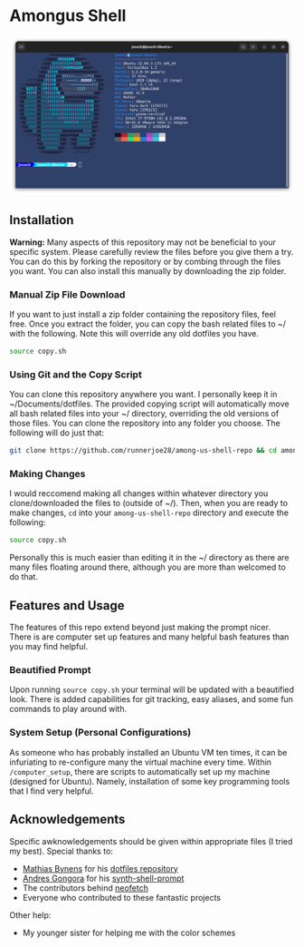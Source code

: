 # Amongus Shell

![Picture of the terminal with the amongus astronaut and computer stats](/images/terminal_screenshot.png)

## Installation
**Warning:** Many aspects of this repository may not be beneficial to your specific system. Please carefully review the files before you give them a try. You can do this by forking the repository or by combing through the files you want. You can also install this manually by downloading the zip folder.

### Manual Zip File Download
If you want to just install a zip folder containing the repository files, feel free. Once you extract the folder, you can copy the bash related files to ~/ with the following. Note this will override any old dotfiles you have.
```bash
source copy.sh
```

### Using Git and the Copy Script
You can clone this repository anywhere you want. I personally keep it in ~/Documents/dotfiles. The provided copying script will automatically move all bash related files into your ~/ directory, overriding the old versions of those files. You can clone the repository into any folder you choose. The following will do just that:
```bash
git clone https://github.com/runnerjoe28/among-us-shell-repo && cd among-us-shell-repo && source copy.sh
```

### Making Changes
I would reccomend making all changes within whatever directory you clone/downloaded the files to (outside of ~/). Then, when you are ready to make changes, `cd` into your `among-us-shell-repo` directory and execute the following:
```bash
source copy.sh
```
Personally this is much easier than editing it in the ~/ directory as there are many files floating around there, although you are more than welcomed to do that.

## Features and Usage
The features of this repo extend beyond just making the prompt nicer. There is are computer set up features and many helpful bash features than you may find helpful.

### Beautified Prompt
Upon running `source copy.sh` your terminal will be updated with a beautified look. There is added capabilities for git tracking, easy aliases, and some fun commands to play around with.

### System Setup (Personal Configurations)
As someone who has probably installed an Ubuntu VM ten times, it can be infuriating to re-configure many the virtual machine every time. Within `/computer_setup`, there are scripts to automatically set up my machine (designed for Ubuntu). Namely, installation of some key programming tools that I find very helpful.

## Acknowledgements
Specific awknowledgements should be given within appropriate files (I tried my best). Special thanks to:
- [Mathias Bynens](https://github.com/mathiasbynens) for his [dotfiles repository](https://github.com/mathiasbynens/dotfiles)
- [Andres Gongora](https://github.com/andresgongora) for his [synth-shell-prompt](https://github.com/andresgongora/synth-shell-prompt)
- The contributors behind [neofetch](https://github.com/dylanaraps/neofetch)
- Everyone who contributed to these fantastic projects

Other help:
- My younger sister for helping me with the color schemes